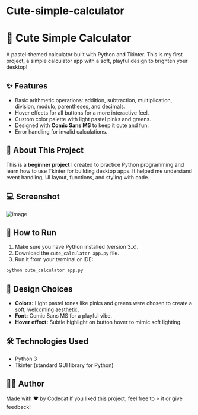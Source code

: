 # Cute-simple-calculator
# 🎀 Cute Simple Calculator

A pastel-themed calculator built with Python and Tkinter.
This is my first project, a simple calculator app with a soft, playful design to brighten your desktop!

## ✨ Features

* Basic arithmetic operations: addition, subtraction, multiplication, division, modulo, parentheses, and decimals.
* Hover effects for all buttons for a more interactive feel.
* Custom color palette with light pastel pinks and greens.
* Designed with **Comic Sans MS** to keep it cute and fun.
* Error handling for invalid calculations.

## 🐣 About This Project

This is a **beginner project** I created to practice Python programming and learn how to use Tkinter for building desktop apps.
It helped me understand event handling, UI layout, functions, and styling with code.

## 💻 Screenshot

![image](https://github.com/user-attachments/assets/2e0e1bb5-03c5-49d1-b220-5574ae67fb6d)


## 🚀 How to Run

1. Make sure you have Python installed (version 3.x).
2. Download the `cute_calculator app.py` file.
3. Run it from your terminal or IDE:

```bash
python cute_calculator app.py
```

## 🎨 Design Choices

* **Colors:** Light pastel tones like pinks and greens were chosen to create a soft, welcoming aesthetic.
* **Font:** Comic Sans MS for a playful vibe.
* **Hover effect:** Subtle highlight on button hover to mimic soft lighting.

## 🛠️ Technologies Used

* Python 3
* Tkinter (standard GUI library for Python)

## 🙇‍♀️ Author

Made with ❤️ by Codecat
If you liked this project, feel free to ⭐️ it or give feedback!

